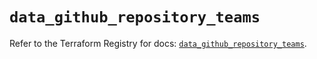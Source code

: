 # `data_github_repository_teams`

Refer to the Terraform Registry for docs: [`data_github_repository_teams`](https://registry.terraform.io/providers/integrations/github/6.7.3/docs/data-sources/repository_teams).
